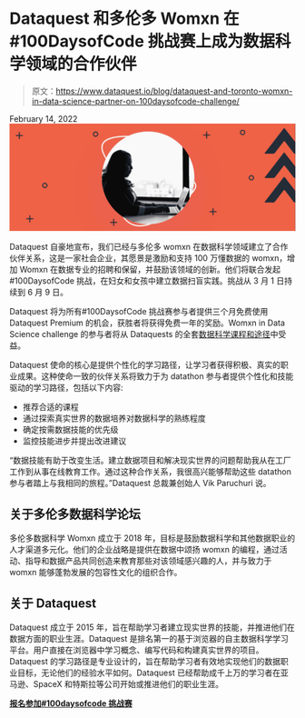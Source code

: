 # Dataquest 和多伦多 Womxn 在#100DaysofCode 挑战赛上成为数据科学领域的合作伙伴

> 原文：<https://www.dataquest.io/blog/dataquest-and-toronto-womxn-in-data-science-partner-on-100daysofcode-challenge/>

February 14, 2022![100 Days of Code Challenge](img/0a5bea36b3a1211ddb7eff18c3cf1ebc.png)

Dataquest 自豪地宣布，我们已经与多伦多 womxn 在数据科学领域建立了合作伙伴关系，这是一家社会企业，其愿景是激励和支持 100 万懂数据的 womxn，增加 Womxn 在数据专业的招聘和保留，并鼓励该领域的创新。他们将联合发起#100DaysofCode 挑战，在妇女和女孩中建立数据扫盲实践。挑战从 3 月 1 日持续到 6 月 9 日。

Dataquest 将为所有#100DaysofCode 挑战赛参与者提供三个月免费使用 Dataquest Premium 的机会，获胜者将获得免费一年的奖励。Womxn in Data Science challenge 的参与者将从 Dataquests 的全套[数据科学课程和途径](https://www.dataquest.io/data-science-courses/)中受益。

Dataquest 使命的核心是提供个性化的学习路径，让学习者获得积极、真实的职业成果。这种使命一致的伙伴关系将致力于为 datathon 参与者提供个性化和技能驱动的学习路径，包括以下内容:

*   推荐合适的课程
*   通过探索真实世界的数据培养对数据科学的熟练程度
*   确定按需数据技能的优先级
*   监控技能进步并提出改进建议

“数据技能有助于改变生活。建立数据项目和解决现实世界的问题帮助我从在工厂工作到从事在线教育工作。通过这种合作关系，我很高兴能够帮助这些 datathon 参与者踏上与我相同的旅程。”Dataquest 总裁兼创始人 Vik Paruchuri 说。

## 关于多伦多数据科学论坛

多伦多数据科学 Womxn 成立于 2018 年，目标是鼓励数据科学和其他数据职业的人才渠道多元化。他们的企业战略是提供在数据中颂扬 womxn 的编程，通过活动、指导和数据产品共同创造来教育那些对该领域感兴趣的人，并与致力于 womxn 能够蓬勃发展的包容性文化的组织合作。

## 关于 Dataquest

Dataquest 成立于 2015 年，旨在帮助学习者建立现实世界的技能，并推进他们在数据方面的职业生涯。Dataquest 是排名第一的基于浏览器的自主数据科学学习平台。用户直接在浏览器中学习概念、编写代码和构建真实世界的项目。Dataquest 的学习路径是专业设计的，旨在帮助学习者有效地实现他们的数据职业目标，无论他们的经验水平如何。Dataquest 已经帮助成千上万的学习者在亚马逊、SpaceX 和特斯拉等公司开始或推进他们的职业生涯。

**[报名参加#100daysofcode 挑战赛](https://www.womxndsto.com/events-1/100daysofcode-challenge-with-dataquest)**